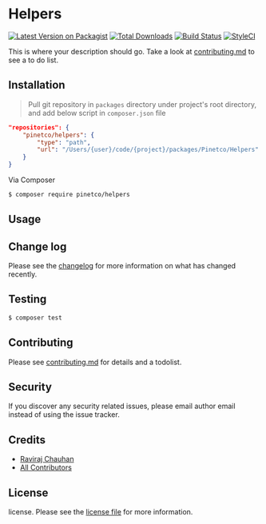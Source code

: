 # Helpers

[![Latest Version on Packagist][ico-version]][link-packagist]
[![Total Downloads][ico-downloads]][link-downloads]
[![Build Status][ico-travis]][link-travis]
[![StyleCI][ico-styleci]][link-styleci]

This is where your description should go. Take a look at [contributing.md](contributing.md) to see a to do list.

## Installation

> Pull git repository in `packages` directory under project's root directory, and add below script in `composer.json` file

```json
"repositories": {
    "pinetco/helpers": {
        "type": "path",
        "url": "/Users/{user}/code/{project}/packages/Pinetco/Helpers"
    }
}
```

Via Composer

``` bash
$ composer require pinetco/helpers
```

## Usage

## Change log

Please see the [changelog](changelog.md) for more information on what has changed recently.

## Testing

``` bash
$ composer test
```

## Contributing

Please see [contributing.md](contributing.md) for details and a todolist.

## Security

If you discover any security related issues, please email author email instead of using the issue tracker.

## Credits

- [Raviraj Chauhan][link-author]
- [All Contributors][link-contributors]

## License

license. Please see the [license file](license.md) for more information.

[ico-version]: https://img.shields.io/packagist/v/pinetco/helpers.svg?style=flat-square
[ico-downloads]: https://img.shields.io/packagist/dt/pinetco/helpers.svg?style=flat-square
[ico-travis]: https://img.shields.io/travis/pinetco/helpers/master.svg?style=flat-square
[ico-styleci]: https://styleci.io/repos/12345678/shield

[link-packagist]: https://packagist.org/packages/pinetco/helpers
[link-downloads]: https://packagist.org/packages/pinetco/helpers
[link-travis]: https://travis-ci.org/pinetco/helpers
[link-styleci]: https://styleci.io/repos/12345678
[link-author]: https://github.com/pinetco
[link-contributors]: ../../contributors

